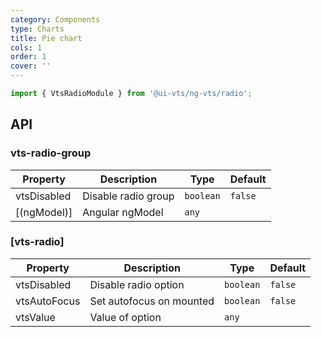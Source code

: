 ```yaml
---
category: Components
type: Charts
title: Pie chart
cols: 1
order: 1
cover: ''
---
```


```ts
import { VtsRadioModule } from '@ui-vts/ng-vts/radio';
```

## API

### vts-radio-group
| Property | Description | Type | Default |
| -------- | ----------- | ---- | ------- |
| vtsDisabled | Disable radio group | `boolean` | `false`
| [(ngModel)] | Angular ngModel | `any` |

### [vts-radio]

| Property | Description | Type | Default |
| -------- | ----------- | ---- | ------- |
| vtsDisabled | Disable radio option | `boolean` | `false`
| vtsAutoFocus | Set autofocus on mounted | `boolean` | `false`
| vtsValue | Value of option | `any` |